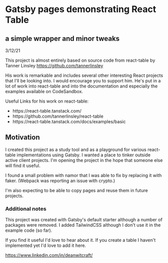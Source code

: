 # Gatsby pages demonstrating React Table
## a simple wrapper and minor tweaks
3/12/21

This project is almost entirely based on source code from react-table by Tanner Linsley <a>https://github.com/tannerlinsley</a>

His work is remarkable and includes several other interesting React projects that I'll be looking into. I would encourage you to support him. He's put in a lot of work into react-table and into the documentation and especially the examples available on CodeSandbox.

Useful Links for his work on react-table:
<ul>
    <li> https://react-table.tanstack.com/
    <li> https://github.com/tannerlinsley/react-table
    <li> https://react-table.tanstack.com/docs/examples/basic
</ul>

## Motivation
I created this project as a study tool and as a playground for various react-table implementations using Gatsby. I wanted a place to tinker outside active client projects. I'm opening the project in the hope that someone else will find it useful.

I found a small problem with namor that I was able to fix by replacing it with faker. (Webpack was reporting an issue with crypto.)

I'm also expecting to be able to copy pages and reuse them in future projects.

### Additional notes
This project was created with Gatsby's default starter although a number of packages were removed. I added TailwindCSS although I don't use it in the example code (so far).

If you find it useful I'd love to hear about it.
If you create a table I haven't implemented yet I'd love to add it here.

<a>https://www.linkedin.com/in/deanwitcraft/</a>


